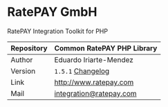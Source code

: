 # RatePAY GmbH

RatePAY Integration Toolkit for PHP

| Repository | Common RatePAY PHP Library
|------------|----------
| Author     | Eduardo Iriarte-Mendez
| Version    | `1.5.1` [Changelog](./CHANGELOG.md)
| Link       | http://www.ratepay.com
| Mail       | integration@ratepay.com

